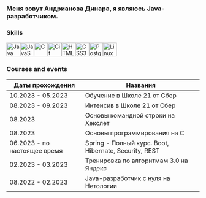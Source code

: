 ### Меня зовут Андрианова Динара, я являюсь Java-разработчиком.

### Skills 
<p align="left">
<a href="https://www.oracle.com/java/" target="_blank" rel="noreferrer"><img src="https://raw.githubusercontent.com/danielcranney/readme-generator/main/public/icons/skills/java-colored.svg" width="36" height="36" alt="Java" /></a><a href="https://developer.mozilla.org/en-US/docs/Web/JavaScript" target="_blank" rel="noreferrer"><img src="https://raw.githubusercontent.com/danielcranney/readme-generator/main/public/icons/skills/javascript-colored.svg" width="36" height="36" alt="JavaScript" /></a><a href="https://docs.microsoft.com/en-us/cpp/?view=msvc-170" target="_blank" rel="noreferrer"><img src="https://raw.githubusercontent.com/danielcranney/readme-generator/main/public/icons/skills/c-colored.svg" width="36" height="36" alt="C" /></a><a href="https://git-scm.com/" target="_blank" rel="noreferrer"><img src="https://raw.githubusercontent.com/danielcranney/readme-generator/main/public/icons/skills/git-colored.svg" width="36" height="36" alt="Git" /></a><a href="https://developer.mozilla.org/en-US/docs/Glossary/HTML5" target="_blank" rel="noreferrer"><img src="https://raw.githubusercontent.com/danielcranney/readme-generator/main/public/icons/skills/html5-colored.svg" width="36" height="36" alt="HTML5" /></a><a href="https://www.w3.org/TR/CSS/#css" target="_blank" rel="noreferrer"><img src="https://raw.githubusercontent.com/danielcranney/readme-generator/main/public/icons/skills/css3-colored.svg" width="36" height="36" alt="CSS3" /></a><a href="https://www.postgresql.org/" target="_blank" rel="noreferrer"><img src="https://raw.githubusercontent.com/danielcranney/readme-generator/main/public/icons/skills/postgresql-colored.svg" width="36" height="36" alt="PostgreSQL" /></a><a href="https://www.linux.org" target="_blank" rel="noreferrer"><img src="https://raw.githubusercontent.com/danielcranney/readme-generator/main/public/icons/skills/linux-colored.svg" width="36" height="36" alt="Linux" /></a>
</p>

### Courses and events

| Даты прохождения  | Названия |
| ------------- | ------------- |
| 10.2023 - 05.2023  | Обучение в Школе 21 от Сбер  |
| 08.2023 - 09.2023  | Интенсив в Школе 21 от Сбер |
| 08.2023  | Основы командной строки на Хекслет  |
| 08.2023  | Основы программирования на C  |
| 06.2023 - по настоящее время  | Spring - Полный курс. Boot, Hibernate, Security, REST  |
| 02.2023 - 03.2023  | Тренировка по алгоритмам 3.0 на Яндекс  |
| 08.2022 - 02.2023  | Java-разработчик с нуля на Нетологии  |






                    




